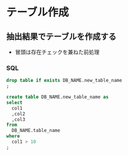 # テーブル作成

## 抽出結果でテーブルを作成する

* 冒頭は存在チェックを兼ねた前処理

### SQL

```sql
drop table if exists DB_NAME.new_table_name
;

create table DB_NAME.new_table_name as
select
  col1
  ,col2
  ,col3
from
  DB_NAME.table_name
where
  col1 > 10
;
```
